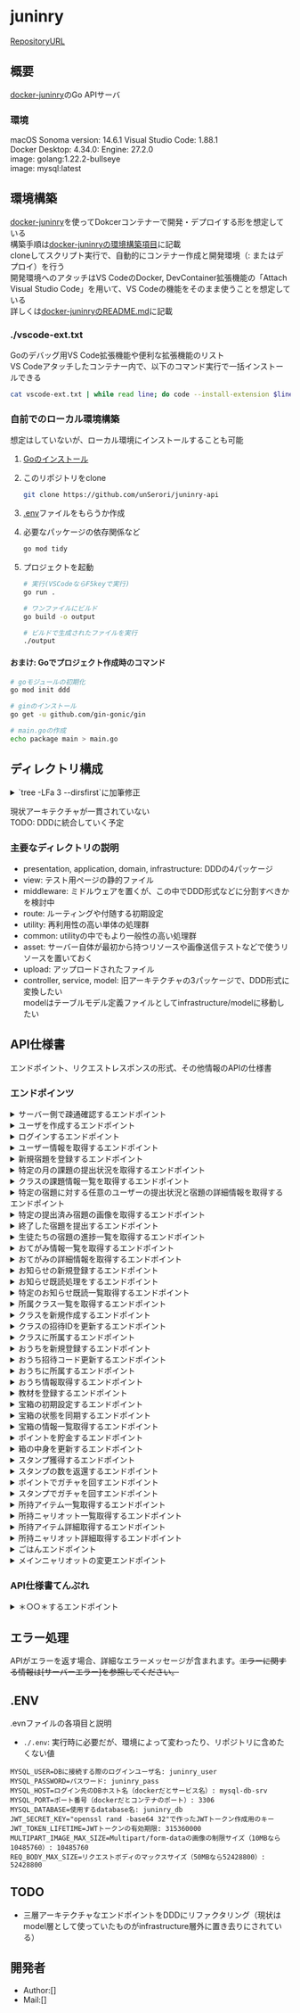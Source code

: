 # juninry

[RepositoryURL](https://github.com/unSerori/juninry-api)

## 概要

[docker-juninry](https://github.com/unSerori/docker-juninry)のGo APIサーバ

### 環境

macOS Sonoma version: 14.6.1
Visual Studio Code: 1.88.1  
Docker Desktop: 4.34.0: Engine: 27.2.0  
image: golang:1.22.2-bullseye  
image: mysql:latest

## 環境構築

[docker-juninry](https://github.com/unSerori/docker-juninry)を使ってDokcerコンテナーで開発・デプロイする形を想定している  
構築手順は[docker-juninryの環境構築項目](https://github.com/unSerori/docker-juninry/blob/main/README.md#環境構築)に記載  
cloneしてスクリプト実行で、自動的にコンテナー作成と開発環境（: またはデプロイ）を行う  
開発環境へのアタッチはVS CodeのDocker, DevContainer拡張機能の「Attach Visual Studio Code」を用いて、VS Codeの機能をそのまま使うことを想定している  
詳しくは[docker-juninryのREADME.md](https://github.com/unSerori/docker-juninry/blob/main/README.md)に記載

### ./vscode-ext.txt

Goのデバッグ用VS Code拡張機能や便利な拡張機能のリスト  
VS Codeアタッチしたコンテナー内で、以下のコマンド実行で一括インストールできる

```bash
cat vscode-ext.txt | while read line; do code --install-extension $line; done
```

### 自前でのローカル環境構築

想定はしていないが、ローカル環境にインストールすることも可能

1. [Goのインストール](https://go.dev/doc/install)
2. このリポジトリをclone

    ```bash
    git clone https://github.com/unSerori/juninry-api
    ```

3. [.env](#env)ファイルをもらうか作成
4. 必要なパッケージの依存関係など

    ```bash
    go mod tidy
    ```

5. プロジェクトを起動

    ```bash
    # 実行(VSCodeならF5keyで実行)
    go run .

    # ワンファイルにビルド
    go build -o output 

    # ビルドで生成されたファイルを実行
    ./output
    ```

#### おまけ: Goでプロジェクト作成時のコマンド

```bash
# goモジュールの初期化
go mod init ddd

# ginのインストール
go get -u github.com/gin-gonic/gin

# main.goの作成
echo package main > main.go
```

## ディレクトリ構成

<details>
  <summary>`tree -LFa 3 --dirsfirst`に加筆修正</summary>

```txt
./juninry-api
|-- .git/
|-- application/
|-- asset/
|-- common/
|   `-- logging/
|       |-- init.go
|       |-- log.go
|       `-- server.log
|-- controller/
|-- domain/
|-- infrastructure/
|   |-- model/
|   `--/
|-- middleware/
|-- model/
|-- presentation/
|-- route/
|   |-- dig.go
|   `-- router.go
|-- service/
|-- upload/
|   |-- homework/
|   |-- t_material/
|-- utility/
|   |-- auth/
|   |-- batch/
|   |-- config/
|   |-- custom/
|   |-- dip/
|   |-- scheduler/
|   |-- security/
|   `-- utility.go
|-- view/
|   `-- views/
|       |-- scripts/
|       |   `-- common.js
|       |-- styles/
|       |   `-- common.css
|       `-- index.html
|-- .env
|-- .gitignore
|-- README.md
|-- go.mod
|-- go.sum
|-- init.go
|-- main.go
|-- request.rest
`-- vscode-ext.txt
```

</details>

現状アーキテクチャが一貫されていない  
TODO: DDDに統合していく予定

### 主要なディレクトリの説明

- presentation, application, domain, infrastructure: DDDの4パッケージ
- view: テスト用ページの静的ファイル
- middleware: ミドルウェアを置くが、この中でDDD形式などに分割すべきかを検討中
- route: ルーティングや付随する初期設定
- utility: 再利用性の高い単体の処理群
- common: utilityの中でもより一般性の高い処理群
- asset: サーバー自体が最初から持つリソースや画像送信テストなどで使うリソースを置いておく
- upload: アップロードされたファイル
- controller, service, model: 旧アーキテクチャの3パッケージで、DDD形式に変換したい  
  modelはテーブルモデル定義ファイルとしてinfrastructure/modelに移動したい

## API仕様書

エンドポイント、リクエストレスポンスの形式、その他情報のAPIの仕様書

### エンドポインツ

<details>
  <summary>サーバー側で疎通確認するエンドポイント</summary>

- **URL:** `/v1/test/cfmreq`
- **メソッド:** GET
- **説明:** 鯖側でリクエストが受け取れたか確認できる。グループを作ったときの疎通を確かめたりする野に使う。
- **リクエスト:**
  - ヘッダー:
  - ボディ:

- **レスポンス:**
  - ステータスコード: 200 OK
    - ボディ:

      ```json
      {
        "srvResCode": "OK",
        "srvResData": {
          "message": "hello go server!"
        }
      }      
      ```

</details>

</details>

<details>
  <summary>ユーザを作成するエンドポイント</summary>

- **URL:** `/v1/users/register`
- **メソッド:** POST
- **説明:** 新規ユーザを登録。
- **リクエスト:**
  - ヘッダー:
    - `Content-Type`: application/json
  - ボディ:

    ```json
    {
      "userName": "test teacher",
      "userTypeId": 1,
      "mailAddress": "test-teacher@gmail.com",
      "password": "C@tt"
    }
    ```

- **レスポンス:**
  - ステータスコード: 201 Created
    - ボディ:

      ```json
      {
        "srvResMsg":  "Created",
        "srvResData": {
          "authenticationToken": "token@h",
        },
      }
      ```

</details>

<details>
  <summary>ログインするエンドポイント</summary>

- **URL:** `/v1/users/login`
- **メソッド:** POST
- **説明:** メアドとパスワードでログインし、トークンを取得する
- **リクエスト:**
- ヘッダー:
  - `Content-Type`: application/json
  - ボディ:

    ```json
    {
      "mailAddress": "test-pupil@gmail.com",
      "password": "C@tp"
    }
    ```

- **レスポンス:**
  - ステータスコード: 200 OK
  - ボディ:

    ```json
    {
      "srvResMsg":  "OK",
      "srvResData": {
        "authenticationToken": "token@hogeta"
      },
    }
    ```

</details>

<details>
  <summary>ユーザー情報を取得するエンドポイント</summary>

- **URL:** `/v1/auth/users/user`
- **メソッド:** GET
- **説明:** jwtから取得したidからユーザーを検索して情報を返す
- **リクエスト:**
  - ヘッダー:
    - `Content-Type`: application/json
    - `Authorization`: (string) 認証トークン

- **レスポンス:**
  - ステータスコード: ＊ステータスコード ステータス＊
    - ボディ:
      ＊さまざまな形式のレスポンスデータ（基本はJSON）＊

      ```json
      {
        "srvResMsg":  "Successful user get.",
        "srvResData": {
          "userData": {
            "userUUID": "3cac1684-c1e0-47ae-92fd-6d7959759224",
            "userName": "test pupil",
            "userTypeId": 2,
            "mailAddress": "test-pupil@gmail.com",
            "password": "$2a$10$8hJGyU235UMV8NjkozB7aeHtgxh39wg/ocuRXW9jN2JDdO/MRz.fW",
            "jwtUUID": "14dea318-8581-4cab-b233-995ce8e1a948",
            "ouchiUUID": null
          }
        }
      }
      ```

</details>

<details>
  <summary>新規宿題を登録するエンドポイント</summary>

- **URL:** `/v1/auth/users/homeworks/register`
- **メソッド:** POST
- **説明:** 教師権限を持つユーザーがクラスに対して宿題を登録する
- **リクエスト:**
  - ヘッダー:
    - `Content-Type`: application/json
    - `Authorization`: (string) 認証トークン
  - ボディ:

    ```json
    {
      "homeworkLimit": "2024-08-2T23:59:59Z",
      "classUUID": "09eba495-fe09-4f54-a856-9bea9536b661",
      "homeworkNote": "がんばってくださ～い＾＾",
      "teachingMaterialUUID": "978f9835-5a16-4ac0-8581-7af8fac06b4e",
      "startPage": 2,
      "pageCount": 8
    }
    ```

- **レスポンス:**
  - ステータスコード: 201 Created
    - ボディ:

      ```json
      {
      "srvResMsg":  "201",
      "srvResData": {
          "homeworkUUID": "6e8ad122-2ca9-453b-92ba-65edaf786ec2"
        },
      }
      ```

</details>

<details>
  <summary>特定の月の課題の提出状況を取得するエンドポイント</summary>

- **URL** `/v1/auth/users/homeworks/record?targetMonth=2025-01-01 00:00:00.000Z`
- **メソッド** GET
- **説明** 送られてきた特定の月の各日に設定されている課題の数と提出状況を返す
- **リクエスト**
  - ヘッダー:
    - Authorization: (string) 認証トークン

- **レスポンス**:
  - ステータスコード: 200 OK
    - ボディ:

      ```json
      {
        "srvResData": [
          {
            "limitDate": "2025-01-21T00:00:00Z",
            "submissionCount": 0,
            "homeworkCount": 2
          },,,
        ],
        "srvResMsg": "OK"
      }
      ```

  - ステータスコード: 403 Forbidden
    - ボディ:

      ```json
      {
        "srvResData": {},
        "srvResMsg": "Forbidden"
      }
      ```

</details>

<details>
  <summary>クラスの課題情報一覧を取得するエンドポイント</summary>

- **URL:** `/v1/auth/users/homeworks/upcoming`
- **メソッド:** GET
- **説明:** 自分が所属するクラスの期限が先のものを取得
- **リクエスト:**
  - ヘッダー:
    - Authorization: (string) 認証トークン

- **レスポンス:**
  - ステータスコード: 200 OK
    - ボディ:

      ```json
        {
          "srvResMsg": "OK",
          "srvResData": [
            {
              "homeworkLimit": "0001-01-01T00:00:00Z",
              "homeworkData": [
                {
                  "homeworkUUID": "a3579e71-3be5-4b4d-a0df-1f05859a7104",
                  "startPage": 24,
                  "pageCount": 2,
                  "homeworkNote": "がんばってくださ～い＾＾",
                  "teachingMaterialName": "漢字ドリル3",
                  "subjectId": 1,
                  "subjectName": "国語",
                  "teachingMaterialImageUUID": "a575f18c-d639-4b6d-ad57-a9d7a7f84575",
                  "className": "3-2 ふたば学級",
                  "submitStatus": 1  // 提出フラグ 1 提出 0 未提出
                },,,
              ]
            },,,
          ]
        }
      ```

</details>

<details>
  <summary>特定の宿題に対する任意のユーザーの提出状況と宿題の詳細情報を取得するエンドポイント</summary>

- **URL:** `/v1/auth/users/homeworks/{homework_uuid}`
- **メソッド:** GET
- **説明:** 特定の宿題の詳細情報を取得する。生徒はクエパラなしで自分の提出状況を、教師はクエパラ設定で特定生徒を、保護者は家庭内特定児童をクエパラで設定すると提出状況を見られる。
- **リクエスト:**
  - ヘッダー:
    - `Authorization`: (string) 認証トークン
  - パラメーター
    - パスパラメーター:
      - `homework_uuid`: 宿題リソースを指定するパラメーター
    - クエリパラメーター
      - `user_uuid`: どの自動ユーザーの宿題状況を確認するかのクエパラ
    - パラメーター例

      ```url
      /v1/auth/users/homeworks/a3579e71-3be5-4b4d-a0df-1f05859a7104?user_uuid=3cac1684-c1e0-47ae-92fd-6d7959759224
      ```

  リクエスト例

- **レスポンス:**
  - ステータスコード: 200 OK
    - ボディ:

      ```json
      {
        "srvResMsg":  "OK",
        "srvResData": {
          "teachingMaterialUUID": "978f9835-5a16-4ac0-8581-7af8fac06b4e",
          "teachingMaterialName": "漢字ドリル3",
          "subjectId": 1,
          "startPage": 2,
          "pageCount": 8,
          "submitStatus": true,  // or false
          "images": ["bbbbbbbb-a6ad-4059-809c-6df866e7c5e6.jpg, gggggggg-176f-4dea-bec0-21464f192869.jpg, rrrrrrrr-bb84-4565-9666-d53dfcb59dd3.jpg"]
        },
      }
      ```

</details>

<details>
  <summary>特定の提出済み宿題の画像を取得するエンドポイント</summary>

- **URL:** `/v1/auth/users/homeworks/{homework_uuid}/images/{image_file_name}`
- **メソッド:** GET
- **説明:** 特定の提出済み宿題に紐づいている画像を取得する。一枚取得なのでそれぞれの画像に対してGETすべき
- **リクエスト:**
  - ヘッダー:
    - `Authorization`: (string) 認証トークン

- **レスポンス:**
  - ステータスコード: 200 OK
    - ボディ:

      画像

</details>

<details>
  <summary>終了した宿題を提出するエンドポイント</summary>

- **URL:** `/v1/auth/users/homeworks/submit`
- **メソッド:** POST
- **説明:** 宿題を提出する
- **リクエスト:**
  - ヘッダー:
    - `Content-Type`: multipart/form-data
    - `Authorization`: (string) 認証トークン
  - ボディ: Form
    - Form Fields - 宿題のID
      - homeworkUUID: a3579e71-3be5-4b4d-a0df-1f05859a7104,
    - Files - 提出する宿題の画像
      - images: page_67.jpg
      - images: page_68.png

- **レスポンス:**
  - ステータスコード: 201 Created
    - ボディ:

      ```json
      {
        "srvResMsg":  "Created",
        "srvResData": {
        },
      }
      ```

</details>

<details>
  <summary>生徒たちの宿題の進捗一覧を取得するエンドポイント</summary>

- **URL:** `/v1/auth/users/homeworks/progress/{homework_uuid}`
- **メソッド:** GET
- **説明:** 教師が自分のクラスの宿題に対する生徒たちの進捗状況を一覧で取得する
- **リクエスト:**
  - ヘッダー:
    - `Authorization`: (string) 認証トークン

- **レスポンス:**
  - ステータスコード: 200 OK
    - ボディ:

      ```json
      // homework_uuid: a3579e71-3be5-4b4d-a0df-1f05859a7104
      {
        "srvResMsg":  "OK",
        "srvResData": {
          "progress": [
            {
              "userUUID": "3cac1684-c1e0-47ae-92fd-6d7959759224", // ID
              "userName": "test pupil", // 名前
              "classNumber": 1, // 出席番号
              "submitStatus": 1 // 提出状況 1 提出 0 未提出
            },
            {
              "userUUID": "cd09ac2f-4278-4fb0-a8bc-df7c2d9ef1fc", // ID
              "userName": "test pupil2go", // 名前
              "classNumber": , // 出席番号
              "submitStatus": 0 // 提出状況 1 提出 0 未提出
            },,,
          ]
        },
      }
      ```

</details>

<details>
  <summary>おてがみ情報一覧を取得するエンドポイント</summary>

- **URL:** `/v1/auth/users/notice/notices`
- **メソッド:** GET
- **説明:** 自分が所属するクラスのおてがみ情報一覧取得
- **リクエスト:**
  - ヘッダー:
    - `Content-Type`: application/json
    - `Authorization`: (string) 認証トークン

- **レスポンス:**
  - ステータスコード: 200 OK
    - ボディ:

      ```json
      {
        "srvResData": {
          "notices": [
            {
              "noticeUUID": "51e6807b-9528-4a4b-bbe2-d59e9118a70d",
              "noticeTitle": "【持ち物】おべんとうとぞうきん",
              "noticeDate": "2024-07-27T10:53:22Z",
              "userName": "test teacher",
              "classUUID": "09eba495-fe09-4f54-a856-9bea9536b661",
              "className": "3-2 ふたば学級",
              "readStatus": 0 ,// 未読: 0, 既読: 1, 対象外: null
              "pupilInfo": [
                {
                  "pupilUUID": "3cac1684-c1e0-47ae-92fd-6d7959759224",
                  "pupilName": "test pupil"
                }]
            },,,
          ]
        },
        "srvResMsg": "OK"
      }
      ```

  - ステータスコード: 403 Forbidden
    - ボディ:

      ```json
      {
        "srvResData": {},
        "srvResMsg": "Forbidden"
      }
      ```

  - ステータスコード: 404
    - ボディ:

      ```json
      {
        "srvResData": {},
        "srvResMsg": "Not Found"
      }
      ```

</details>

<details>
  <summary>おてがみの詳細情報を取得するエンドポイント</summary>

- **URL:** `/v1/auth/users/notices/{notice_uuid}`
- **メソッド:** GET
- **説明:** パスパラメーターで指定したおしらせの詳細情報を取得する
- **リクエスト:**
  - ヘッダー:
    - `Authorization`: (string) 認証トークン

- **レスポンス:**
  - ステータスコード: 200 OK
    - ボディ:

      ```json
      {
        "srvResData": {
          "noticeTitle": "【持ち物】習字道具必要です",
          "noticeExplanatory": "国語授業で習字を行いますので持たせていただくようお願いします",
          "noticeDate": "2024-07-16T00:45:47Z",
          "userName": "test teacher",
          "className": "3-2 ふたば学級",
          "classUUID": "09eba495-fe09-4f54-a856-9bea9536b661",
          "quotedNoticeUUID": "2097a7bb-5140-460d-807e-7173a51672bd",
          "readStatus": 0   // 未読: 0, 既読: 1, 対象外: null
        },
        "srvResMsg": "OK"
      }
      ```

</details>

<details>
  <summary>お知らせの新規登録するエンドポイント</summary>

- **URL:** `/v1/auth/users/notice/register`
- **メソッド:** POST
- **説明:** お知らせの新規登録をする
- **リクエスト:**
  - ヘッダー:
    - `Content-Type`: application/json
    - `Authorization`: (string) 認証トークン
  - ボディ:

    ```json
      {
        "srvResData": {
          "notices": {
            "noticeTitle": "【持ち物】習字道具必要です",
            "noticeDate": "2024-06-11T03:23:39Z",
            "noticeExplanatory": "国語授業で習字を行いますので持たせていただくようお願いします",
            "userUUID": "9efeb117-1a34-4012-b57c-7f1a4033adb9",
            "classUUID": "817f600e-3109-47d7-ad8c-18b9d7dbdf8b",
           }
        },
      }
    ```

- **レスポンス:**
  - ステータスコード: 200 Created
    - ボディ:

      ```json
      {
        "srvResData": {
          "authenticationToken": "トークン",
          "srvResMsg": "OK"
        },
      }
      ```

  - ステータスコード: 403 Forbidden
    - ボディ:

      ```json
      {
        "srvResData": {},
        "srvResMsg": "Forbidden"
      }
      ```

</details>

<details>
  <summary>お知らせ既読処理をするエンドポイント</summary>

- **URL:** `/v1/auth/users/notices/read/{notice_uuid}`
- **メソッド:** POST
- **説明:** notice_read_statusにデータを追加する
- **リクエスト:**
  - ヘッダー:
    - `Authorization`: (string) 認証トークン

- **レスポンス:**
  - ステータスコード: 200 OK
    - ボディ:
  
      ```json
      {
        "srvResData": {},
        "srvResMsg": "OK" 
      }
      ```

<details>
  <summary>クラスメイトを取得するエンドポイント</summary>

- **URL:** `/＊エンドポイントパス＊`
- **メソッド:** GET
- **説明:** 自分のクラスのクラスメイトを取得
- **リクエスト:**
  - ヘッダー:
    - `Authorization`: (string) 認証トークン
    - `Content-Type`: application/json

- **レスポンス:**
  - ステータスコード: ステータスコード: 200 OK
    - ボディ:

      ```json
      {
        "srvResData": [
            {
              "className": "3-2 ふたば学級",
              "juniorData": [
                {
                  "userUUID": "3cac1684-c1e0-47ae-92fd-6d7959759224",
                  "userName": "test pupil",
                  "genderId": 1,
                  "studentNumber": null // 数字 or null
                }
              ]
            }
        ],
        "srvResMsg": "OK"
      }
      ```

</details>

</details>

<details>
  <summary>特定のお知らせ既読一覧取得するエンドポイント</summary>

- **URL:** `/v1/auth/users/notices/status/{notice_uuid}`
- **メソッド:** GET
- **説明:** 先生が特定のお知らせの生徒の既読情報を取得する
- **リクエスト:**
  - ヘッダー:
    - `Authorization`: (string) 認証トークン

- **レスポンス:**
  - ステータスコード: 200　OK
    - ボディ:

      ```json
      {
        "srvResData": [
        {
          "StudentNo": 0,   //定義がないので0デス
          "UserName": "test oooo",
          "GenderCode": null, //定義がないのでnullです 
          "ReadStatus": 0
        }
        ],
        "srvResMsg": "Successful noticeStatus get."
      }
      ```

</details>

<details>
  <summary>所属クラス一覧を取得するエンドポイント</summary>

- **URL:** `/v1/auth/users/classes/affiliations`
- **メソッド:** GET
- **説明:** 子供、教師は自身の所属するクラスを、親は子供たちの所属するクラスの一覧を取得
- **リクエスト:**
  - ヘッダー:
    - `Content-Type`: application/json

- **レスポンス:**
  - ステータスコード: 200
    - ボディ:

    ```json
    {
      "srvResData": {
        "classes": [
          {
            "classUUID": "09eba495-fe09-4f54-a856-9bea9536b661",
            "className": "3-2 ふたば学級"
          },,,
        ]
      },
      "srvResMsg": "OK"
    }
    ```

  - ステータスコード: 404
    - ボディ:

    ```json
    {
      "srvResData": {},
      "srvResMsg": "Not Found"
    }
    ```

</details>

<details>
  <summary>クラスを新規作成するエンドポイント</summary>

- **URL:** `/v1/auth/users/classes/register`
- **メソッド:** POST
- **説明:** クラスを新規作成し、招待コードを発行する。新規作成を行なったユーザーはクラスに所属する。
- **リクエスト:**
  - ヘッダー:
    - `Authorization`: (string) 認証トークン
    - `Content-Type`: application/json
  - ボディ:

    ```json
    {
      "className": "クラスを立てる"
    }
    ```

- **レスポンス:**
  - ステータスコード: 201 OK
    - ボディ:

      ```json
      {
      "srvResData": {
        "ouchiUUID": "fe9462d6-bd7e-4b04-8b6a-785e9231b4d5",
        "ouchiName": "テスト家",
        "inviteCode": "009574",
        "validUntil": "2024-07-16T13:44:02.603671112Z"
      },
      "srvResMsg": "Created"
      }
      ```

  - ステータスコード: 403 Forbidden
    - ボディ:

      ```json
      {
        "srvResMsg": "Forbidden",
        "srvResData": {}
      }
      ```

</details>

<details>
  <summary>クラスの招待IDを更新するエンドポイント</summary>

- **URL:** `v1/auth/users/classes/refresh/{class_uuid}`
- **メソッド:** PUT
- **説明:** クラスの招待IDを更新する
- **リクエスト:**
  - ヘッダー:
    - `Authorization`: (string) 認証トークン
- **レスポンス:**
  - ステータスコード: 200 OK
    - ボディ:

      ```json
      {
        "srvResData": {
          "classUUID": "53faea61-ae69-45e9-8b66-73481f9ca879",
          "className": "最新のクラス",
          "inviteCode": "7895",
          "validUntil": "2024-07-04T03:15:25Z"
        },
        "srvResMsg": "Created"
      }
      ```

  - ステータスコード: 403 Forbidden
    - ボディ:

      ```json
      {
        "srvResMsg": "Forbidden",
        "srvResData": {}
      }
      ```

  - ステータスコード: 404 Not Found
    - ボディ:

      ```json
        {
          "srvResData": {},
          "srvResMsg": "Not Found"
        }
        ```

</details>

<details>
  <summary>クラスに所属するエンドポイント</summary>

- **URL:** `/v1/auth/users/classes/join/:invite_code`
- **メソッド:** POST
- **説明:** クラスに生徒、職員を所属させる。
- **リクエスト:**
  - ヘッダー:
    - `Authorization`: (string) 認証トークン
    - `Content-Type`: application/json
  - ボディ: ※任意

    ```json
      "studentNumber": 20
    ```

- **レスポンス:**
  - ステータスコード: 200 OK
    - ボディ:

    ```json
    {
      "srvResData": {
        "className": "ゆるふわ"
      },
      "srvResMsg": "OK"
    }
    ```

  - ステータスコード: 409 Conflict
    - ボディ:

    ```json
    {
      "srvResData": {},
      "srvResMsg": "Conflict"
    }
    ```

  - ステータスコード: 403 Forbidden
    - ボディ:

    ```json
    {
      "srvResData": {},
      "srvResMsg": "Forbidden"
    }
    ```

</details>

<details>
  <summary>おうちを新規登録するエンドポイント</summary>

- **URL:** `/v1/auth/users/ouchies/register`
- **メソッド:** POST
- **説明:** おうちを新規作成し、招待コードを発行する。新規作成を行なったユーザーはおうちに所属する。
- **リクエスト:**
  - ヘッダー:
    - `Authorization`: (string) 認証トークン
    - `Content-Type`: application/json
  - ボディ:

    ```json
    {
      "ouchiName": "おうちを立てる"
    }
    ```

</details>

<details>
  <summary>おうち招待コード更新するエンドポイント</summary>

- **URL:** `/v1/auth/users/ouchies/refresh/{ouchi_uuid}`
- **メソッド:** PUT
- **説明:** おうち招待コードの更新
- **リクエスト:**
  - ヘッダー:
    - `Authorization`: (string) 認証トークン
  
- **レスポンス:**
  - ステータスコード: 201 Created
    - ボディ:

      ```json
      {
        "srvResData": {
          "ouchiUUID": "6fd7caf3-9ec9-4487-917e-f0fa75fb5ad2",
          "ouchiName": "テスト3家",
          "inviteCode": "007019",
          "validUntil": "2024-07-17T05:31:39.384195368Z"
        },
        "srvResMsg": "Created"
      }
      ```

</details>

<details>
  <summary>おうちに所属するエンドポイント</summary>

- **URL:** `/v1/auth/users/ouchies/join/{invite_code}`
- **メソッド:** POST
- **説明:** ユーザにouchiUuidを付与する
- **リクエスト:**
  - ヘッダー:
    - `Authorization`: (string) 認証トークン

- **レスポンス:**
  - ステータスコード: 200 OK
    - ボディ:

      ```json
        {
          "srvResData": {
            "ouchiName": "テスト3家"
          },
          "srvResMsg": "OK"
        }      
      ```

</details>

<details>
  <summary>おうち情報取得するエンドポイント</summary>

- **URL:** `/v1/auth/users/ouchies/info`
- **メソッド:** GET
- **説明:** おうち名、おうちに所属している人全員を取得する
- **リクエスト:**
  - `Authorization`: (string) 認証トークン

- **レスポンス:**
  - ステータスコード: 200　OK
    - ボディ:

      ```json
      {
        "srvResData": {
          "ouchiUUID": "2e17a448-985b-421d-9b9f-62e5a4f28c49",
          "ouchiName": "piyonaka家",
          "ouchiMembers": [
            {
              "userUUID": "868c0804-cf1b-43e2-abef-08f7ef58fcd0",
              "userName": "test parent",
              "userTypeId": 3,
              "genderId": 0
            },
            {
              "userUUID": "3cac1684-c1e0-47ae-92fd-6d7959759224",
              "userName": "test pupil",
              "userTypeId": 2,
              "genderId": 1
            }
          ]
        },
        "srvResMsg": "OK"
      }      
      ```

</details>

<details>
  <summary>教材を登録するエンドポイント</summary>

- **URL:** `/v1/auth/users/t_materials/register`
- **メソッド:** POST
- **説明:** 教師ユーザーが教科をもとに教材をクラスに登録する
- **リクエスト:**
  - ヘッダー:
    - `Authorization`: (string) 認証トークン
    - `Content-Type`: multipart/form-data
  - ボディ: Form
    - Form Fields - 教材の情報
      - teachingMaterialName: リピート2
      - subjectId: 4
      - classUUID: 09eba495-fe09-4f54-a856-9bea9536b661
    - Files - 教材の画像
      - images: repeat_2.jpg

- **レスポンス:**
  - ステータスコード: 201 Created
    - ボディ:

      ```json
      {
        "srvResMsg":  "Created.",
        "srvResData": {
          "teachingMaterialUUID": "95af0199-3692-40af-b68f-a76e46cfad95"
        },
      }
      ```

</details>

<details>
  <summary>宝箱の初期設定するエンドポイント</summary>

- **URL:** `/v1/hardwares/initalize`
- **メソッド:** POST
- **説明:** 宝箱の端末を登録する
- **リクエスト:**
  - ヘッダー:
  - ボディ:
- **レスポンス:**
  - ステータスコード: 201 Created
    - ボディ:

      ```json
      {
        "srvResMsg":  "Created",
        "srvResData": {
          "hardUUID": "ad82143b-a53e-436a-9f27-cfa04db541a5"
        },
      }
      ```

</details>

<details>
  <summary>宝箱の状態を同期するエンドポイント</summary>

- **URL:** `/v1/auth/hardwares/boxes/sync`
- **メソッド:** PUT
- **説明:** ロングポーリングで宝箱の状態確認し、変更があったら更新する
- **リクエスト:**
  - ヘッダー:
    - `Content-Type`: application/json
  - ボディ:
- **リクエスト:**
  - ボディ:

      ```json
      {
        "hardUUID": ,
        "hardName": ,
        "iconId": ,
        "deposit": ,
        "status": ,
        "rewardPoint": ,
        "rewardUUID": ,
      }
      ```

- **レスポンス:**
  - ステータスコード: 200 OK
    - ボディ:

      ```json
      {
        "srvResMsg":  "OK",
        "srvResData": {
                    "hardUUID": ,
          "hardName": ,
          "iconId": ,
          "deposit": ,
          "status": ,
          "rewardPoint": ,
          "rewardUUID": ,
        },
      }
      ```

</details>

<details>
  <summary>宝箱の情報一覧取得するエンドポイント</summary>

- **URL:** `/v1/auth/users/ouchies/rewaord/boxes`
- **メソッド:** 宝箱の中身を取得する
- **説明:** GET
- **リクエスト:**
  - ヘッダー:
  - ボディ:

- **レスポンス:**
  - ステータスコード: 200 OK
    - ボディ:

      ```json
      {
        "srvResMsg":  "OK",
        "srvResData": {
          "hardUUID": ,
          "hardName": ,
          "deposit": ,
          "status": ,
          "rewardUUID": ,
        },
      }
      ```

</details>

<details>
  <summary>ポイントを貯金するエンドポイント</summary>

- **URL:** `/v1/auth/users/ouchies/rewaord/boxes`
- **メソッド:** ポイントを箱に貯める
- **説明:** PUT
- **リクエスト:**
  - ヘッダー:
    - `Content-Type`: application/json
  - ボディ:

    ```json
      {
        "addPint": ,
      }
    ```

- **レスポンス:**
  - ステータスコード: 200 OK
    - ボディ:

      ```json
      {
        "srvResMsg":  "OK",
        "srvResData": {
        },
      }
      ```

</details>

<details>
  <summary>箱の中身を更新するエンドポイント</summary>

- **URL:** `/v1/auth/users/ouchies/rewaord/boxes/{hard_uuid}`
- **メソッド:** 箱の中身を更新する
- **説明:** PUT
- **リクエスト:**
  - ヘッダー:
    - `Content-Type`: application/json
  - ボディ:

      ```json
      {
        "hardUUID": ,
        "hardName": ,
        "iconId": ,
        "status": ,
        "rewardPoint": ,
        "rewardUUID": ,
      }
      ```

- **レスポンス:**
  - ステータスコード: 200 OK
    - ボディ:

      ```json
      {
        "srvResMsg":  "OK",
        "srvResData": {
        },
      }
      ```

</details>

<details>
  <summary>スタンプ獲得するエンドポイント</summary>

- **URL:** `/v1/auth/login_bonus`
- **メソッド:** PUT
- **説明:** スタンプを獲得する
- **リクエスト:**
  - ヘッダー:
    - `Authorization`: (string) 認証トークン

- **レスポンス:**
  - ステータスコード: 200 OK
    - ボディ:

      ```json
      {
        "srvResMsg":  "OK",
        "srvResData": {
         "stampCount": ,
        },
      }
      ```

</details>

<details>
  <summary>スタンプの数を返還するエンドポイント</summary>

- **URL:** `/v1/auth/users/ouchies/rewards/nyariots/stamps`
- **メソッド:** GET
- **説明:** 現在のスタンプの数を返す
- **リクエスト:**
  - ヘッダー:
    - `Authorization`: (string) 認証トークン

- **レスポンス:**
  - ステータスコード: 200 OK
    - ボディ:

      ```json
      {
        "srvResMsg":  "OK",
        "srvResData": {
         "stampCount": ,
        },
      }
      ```

</details>

<details>
  <summary>ポイントでガチャを回すエンドポイント</summary>

- **URL:** `/v1/auth/users/ouchies/rewards/nyariots/points/gacha`
- **メソッド:** GET
- **説明:** ポイントでガチャを回す
- **リクエスト:**
  - ヘッダー:
    - `Authorization`: (string) 認証トークン
    - `Content-Type`: application/json
  - ボディ:

    ```json
    {
      "times": ,
    }
    ```

- **レスポンス:**
  - ステータスコード: 200 OK
    - ボディ:

      ```json
      {
        "srvResMsg":  "OK",
        "srvResData": {
          "itemUUID": ,
          "itemName": ,
          "itemImg": ,
          "rarity": ,
          "detail": ,
        },
      }
      ```

</details>

<details>
  <summary>スタンプでガチャを回すエンドポイント</summary>

- **URL:** `/v1/auth/users/ouchies/rewards/nyairots/stamps/gacha`
- **メソッド:** GET
- **説明:** スタンプでガチャを回す
- **リクエスト:**
  - ヘッダー:
    - `Authorization`: (string) 認証トークン

- **レスポンス:**
  - ステータスコード: 200 OK
    - ボディ:

      ```json

      {
        "srvResMsg":  "OK",
        "srvResData": {
          "itemUUID": ,
          "itemName": ,
          "itemImg": ,
          "rarity": ,
          "detail": ,
        },
      }
      ```

</details>

<details>
  <summary>所持アイテム一覧取得するエンドポイント</summary>

- **URL:** `/v1/auth/users/ouchies/rewards/nyariots/items`
- **メソッド:** GET
- **説明:** 所持しているアイテム一覧を取得する
- **リクエスト:**
  - ヘッダー:
    - `Authorization`: (string) 認証トークン

- **レスポンス:**
  - ステータスコード: 200 OK
    - ボディ:

      ```json
      {
        "srvResMsg":  "OK",
        "srvResData": {
                    "itemUUID": ,
          "itemName": ,
          "itemImg": ,
          "itemNumber": ,
          "detail": ,
          "satityDegrees": ,
          "rarity": ,
          "hasItem": ,
        },
      }
      ```

</details>

<details>
  <summary>所持ニャリオット一覧取得するエンドポイント</summary>

- **URL:** `/v1/auth/users/ouchies/rewards/nyariots`
- **メソッド:** GET
- **説明:** 所持しているニャリオット一覧を取得する
- **リクエスト:**
  - ヘッダー:
    - `Authorization`: (string) 認証トークン
- **レスポンス:**
  - ステータスコード: 200 OK
    - ボディ:

      ```json
      {
        "srvResMsg":  "OK",
        "srvResData": {
          "itemUUID": ,
          "itemName": ,
          "itemImg": ,
          "rarity": ,
          "detail": ,
          "talk": ,
        },
      }
      ```

</details>

<details>
  <summary>所持アイテム詳細取得するエンドポイント</summary>

- **URL:** `/v1/auth/users/ouchies/rewards/nyariots/itmes/{item_uuid}`
- **メソッド:** GET
- **説明:** パスパラメーターで指定したアイテムの詳細情報を取得する
- **リクエスト:**
  - ヘッダー:
    - `Authorization`: (string) 認証トークン

- **レスポンス:**
  - ステータスコード: 200 OK
    - ボディ:

      ```json
      {
        "srvResMsg":  "OK",
        "srvResData": {
          "itemUUID": ,
          "itemName": ,
          "itemImg": ,
          "rarity": ,
          "detail": ,
          "satityDegrees": ,
        },
      }
      ```

</details>

<details>
  <summary>所持ニャリオット詳細取得するエンドポイント</summary>

- **URL:** `/v1/auth/users/ouchies/rewards/nyariots/{nyariot_uuid}`
- **メソッド:** GET
- **説明:** パスパラメーターで指定したニャリオットの詳細情報を取得する
- **リクエスト:**
  - ヘッダー:
    - `Authorization`: (string) 認証トークン

- **レスポンス:**
  - ステータスコード: 200 OK
    - ボディ:

      ```json
      {
        "srvResMsg":  "OK",
        "srvResData": {
          "itemUUID": ,
          "itemName": ,
          "itemImg": ,
          "rarity": ,
          "detail": ,
          "talk": ,
        },
      }
      ```

</details>

<details>
  <summary>ごはんエンドポイント</summary>

- **URL:** `/v1/auth/users/ouchies/rewards/nyariots/meal`
- **メソッド:** PUT
- **説明:** ニャリオットの満腹度を増加させる
- **リクエスト:**
  - ヘッダー:
    - `Authorization`: (string) 認証トークン
    - `Content-Type`: application/json
  - ボディ:

    ```json
    {
      "itemUUID": ,
    }
    ```

- **レスポンス:**
  - ステータスコード: 200 OK
    - ボディ:

      ```json
      {
        "srvResMsg":  "OK",
        "srvResData": {
          "satityDegrees": ,
          "talk": ,
        },
      }
      ```

</details>

<details>
  <summary>メインニャリオットの変更エンドポイント</summary>

- **URL:** `/v1/auth/users/ouchies/rewards/nyariots/chang`
- **メソッド:** PUT
- **説明:** 所持しているニャリオットの中から表示するニャリオットを変更する
- **リクエスト:**
  - ヘッダー:
    - `Authorization`: (string) 認証トークン
    - `Content-Type`: application/json
  - ボディ:

    ```json
    {
      "nyariotUUID": ,
    }
    ```

- **レスポンス:**
  - ステータスコード: 200 OK
    - ボディ:

      ```json
      {
        "srvResMsg":  "changed",
        "srvResData": {
          "nyariotUUID": ,
        },
      }
      ```

</details>

### API仕様書てんぷれ

<details>
  <summary>＊○○＊するエンドポイント</summary>

- **URL:** `/＊エンドポイントパス＊`
- **メソッド:** ＊HTTPメソッド名＊
- **説明:** ＊○○＊
- **リクエスト:**
  - ヘッダー:
    - `＊HTTPヘッダー名＊`: ＊HTTPヘッダー値＊
  - ボディ:
    ＊さまざまな形式のボディ値＊

- **レスポンス:**
  - ステータスコード: ＊ステータスコード ステータスメッセージ＊
    - ボディ:
      ＊さまざまな形式のレスポンスデータ（基本はJSON）＊

      ```json
      {
        "srvResMsg":  "レスポンスステータスメッセージ",
        "srvResData": {
        
        },
      }
      ```

</details>

## エラー処理

APIがエラーを返す場合、詳細なエラーメッセージが含まれます。~~エラーに関する情報は[サーバーエラー]を参照してください。~~

## .ENV

.evnファイルの各項目と説明

- `./.env`: 実行時に必要だが、環境によって変わったり、リポジトリに含めたくない値

```env:.env
MYSQL_USER=DBに接続する際のログインユーザ名: juninry_user
MYSQL_PASSWORD=パスワード: juninry_pass
MYSQL_HOST=ログイン先のDBホスト名（dockerだとサービス名）: mysql-db-srv
MYSQL_PORT=ポート番号（dockerだとコンテナのポート）: 3306
MYSQL_DATABASE=使用するdatabase名: juninry_db
JWT_SECRET_KEY="openssl rand -base64 32"で作ったJWTトークン作成用のキー
JWT_TOKEN_LIFETIME=JWTトークンの有効期限: 315360000
MULTIPART_IMAGE_MAX_SIZE=Multipart/form-dataの画像の制限サイズ（10MBなら10485760）: 10485760
REQ_BODY_MAX_SIZE=リクエストボディのマックスサイズ（50MBなら52428800）: 52428800
```

## TODO

- 三層アーキテクチャなエンドポイントをDDDにリファクタリング（現状はmodel層として使っていたものがinfrastructure層外に置き去りにされている）

## 開発者

- Author:[]
- Mail:[]
